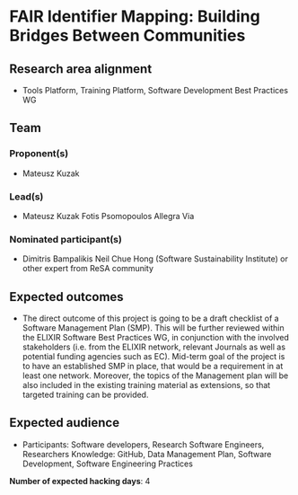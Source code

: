 # FAIR Identifier Mapping: Building Bridges Between Communities

## Research area alignment

- Tools Platform, Training Platform, Software Development Best Practices WG

## Team

### Proponent(s)

- Mateusz Kuzak

### Lead(s)

- Mateusz Kuzak
 Fotis Psomopoulos
 Allegra Via

### Nominated participant(s)

- Dimitris Bampalikis
 Neil Chue Hong (Software Sustainability Institute) or other expert from ReSA community

## Expected outcomes

- The direct outcome of this project is going to be a draft checklist of a Software Management Plan (SMP). This will be further reviewed within the ELIXIR Software Best Practices WG, in conjunction with the involved stakeholders (i.e. from the ELIXIR network, relevant Journals as well as potential funding agencies such as EC). Mid-term goal of the project is to have an established SMP in place, that would be a requirement in at least one network. Moreover, the topics of the Management plan will be also included in the existing training material as extensions, so that targeted training can be provided.

## Expected audience

- Participants: Software developers, Research Software Engineers, Researchers
 Knowledge: GitHub, Data Management Plan, Software Development, Software Engineering Practices

**Number of expected hacking days**: 4

